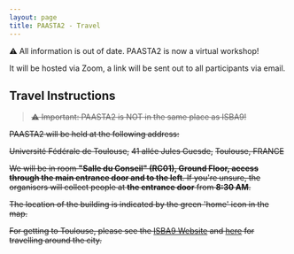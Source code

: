 ```yaml
---
layout: page
title: PAASTA2 - Travel
---
```


⚠️ All information is out of date. PAASTA2 is now a virtual workshop!

It will be hosted via Zoom, a link will be sent out to all participants via 
email.

## Travel Instructions

> ~~⚠️ Important: PAASTA2 is NOT in the same place as ISBA9!~~

~~PAASTA2 will be held at the following address:~~

~~Université Fédérale de Toulouse,~~
~~41 allée Jules Guesde,~~
~~Toulouse, FRANCE~~

~~We will be in room **"Salle  du  Conseil" (RC01), Ground Floor, access through the main entrance door and to the left**. If you're unsure, the organisers will collect people at **the entrance door** from **8:30 AM**.~~

~~The location of the building is indicated by the green 'home' icon in the map.~~

<!-- <iframe src="https://www.google.com/maps/d/u/0/embed?mid=1Q-AOMIZz3-np8muacyH99jSsJyK5F1BS" width="640" height="480"></iframe> -->

~~For getting to Toulouse, please see the [ISBA9 Website](https://isba9.sciencesconf.org/resource/page/id/6) and [here](https://isba9.sciencesconf.org/resource/page/id/14) for travelling around the city.~~
